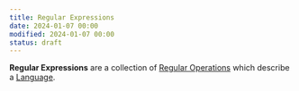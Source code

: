 ```yaml
---
title: Regular Expressions
date: 2024-01-07 00:00
modified: 2024-01-07 00:00
status: draft
---
```


**Regular Expressions** are a collection of [Regular Operations](regular-operations.md) which describe a [Language](language.md).